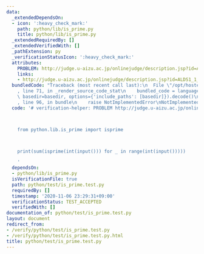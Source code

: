```yaml
---
data:
  _extendedDependsOn:
  - icon: ':heavy_check_mark:'
    path: python/lib/is_prime.py
    title: python/lib/is_prime.py
  _extendedRequiredBy: []
  _extendedVerifiedWith: []
  _pathExtension: py
  _verificationStatusIcon: ':heavy_check_mark:'
  attributes:
    PROBLEM: http://judge.u-aizu.ac.jp/onlinejudge/description.jsp?id=ALDS1_1_C
    links:
    - http://judge.u-aizu.ac.jp/onlinejudge/description.jsp?id=ALDS1_1_C
  bundledCode: "Traceback (most recent call last):\n  File \"/opt/hostedtoolcache/Python/3.9.1/x64/lib/python3.9/site-packages/onlinejudge_verify/documentation/build.py\"\
    , line 71, in _render_source_code_stat\n    bundled_code = language.bundle(stat.path,\
    \ basedir=basedir, options={'include_paths': [basedir]}).decode()\n  File \"/opt/hostedtoolcache/Python/3.9.1/x64/lib/python3.9/site-packages/onlinejudge_verify/languages/python.py\"\
    , line 96, in bundle\n    raise NotImplementedError\nNotImplementedError\n"
  code: '# verification-helper: PROBLEM http://judge.u-aizu.ac.jp/onlinejudge/description.jsp?id=ALDS1_1_C



    from python.lib.is_prime import isprime



    print(sum(isprime(int(input())) for _ in range(int(input()))))

    '
  dependsOn:
  - python/lib/is_prime.py
  isVerificationFile: true
  path: python/test/is_prime.test.py
  requiredBy: []
  timestamp: '2020-11-06 23:29:31+09:00'
  verificationStatus: TEST_ACCEPTED
  verifiedWith: []
documentation_of: python/test/is_prime.test.py
layout: document
redirect_from:
- /verify/python/test/is_prime.test.py
- /verify/python/test/is_prime.test.py.html
title: python/test/is_prime.test.py
---
```


